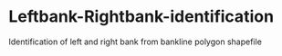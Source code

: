 # Leftbank-Rightbank-identification
Identification of left and right bank from bankline polygon shapefile
